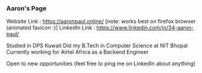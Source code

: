 ### Aaron's Page 
Website Link : https://aaronpaul.online/   [note: works best on firefox browser (animated favicon :)]
LinkedIn Link : https://www.linkedin.com/in/34-aaron-paul/

Studied in DPS Kuwait 
Did my B.Tech in Computer Science at NIT Bhopal
Currently working for Airtel Africa as a Backend Engineer 

Open to new opportunities (feel free to ping me on LinkedIn about anything)

